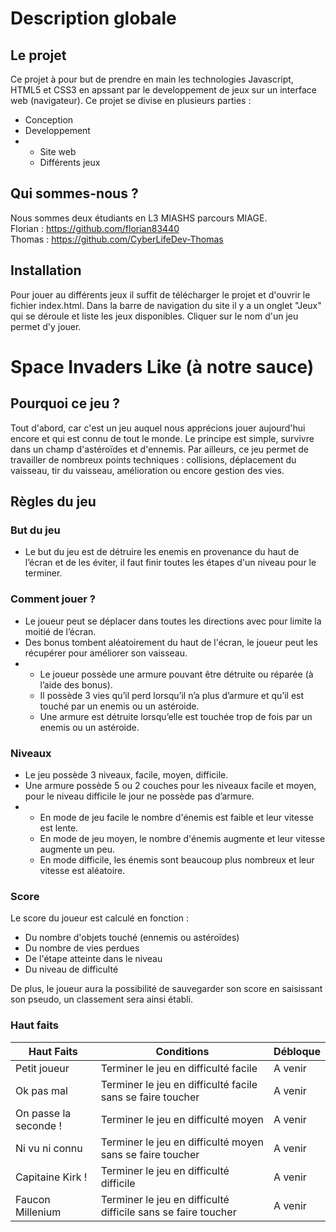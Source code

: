 <h1>Description globale</h1>
<h2>Le projet</h2> 

Ce projet à pour but de prendre en main les technologies Javascript, HTML5 et CSS3 en apssant par le developpement de jeux sur un interface web (navigateur). 
Ce projet se divise en plusieurs parties :

<ul>
  <li>Conception</li>
  <li>Developpement</li>
  <li>
    <ul>
      <li>Site web</li>
      <li>Différents jeux</li>
    </ul>
  </li>
</ul>


<h2>Qui sommes-nous ?</h2> 

Nous sommes deux étudiants en L3 MIASHS parcours MIAGE.<br/>
Florian : https://github.com/florian83440<br/>
Thomas : https://github.com/CyberLifeDev-Thomas

<h2>Installation </h2> 

Pour jouer au différents jeux il suffit de télécharger le projet et d'ouvrir le fichier index.html. Dans la barre de navigation du site il y a un onglet "Jeux" qui se déroule et liste les jeux disponibles. Cliquer sur le nom d'un jeu permet d'y jouer.

<h1>Space Invaders Like (à notre sauce)</h1>
<h2>Pourquoi ce jeu ?</h2> 

Tout d'abord, car c'est un jeu auquel nous apprécions jouer aujourd'hui encore et qui est connu de tout le monde. Le principe est simple, survivre dans un champ d'astéroïdes et d'ennemis. Par ailleurs, ce jeu permet de travailler de nombreux points techniques : collisions, déplacement du vaisseau, tir du vaisseau, amélioration ou encore gestion des vies.

<h2>Règles du jeu</h2> 
<h3>But du jeu</h3>

<ul>
  <li>Le but du jeu est de détruire les enemis en provenance du haut de l’écran et de les éviter, il faut finir toutes les étapes d'un niveau pour le terminer.</li>
</ul>

<h3>Comment jouer ?</h3>

<ul>
  <li>Le joueur peut se déplacer dans toutes les directions avec pour limite la moitié de l’écran.</li>
  <li>Des bonus tombent aléatoirement du haut de l'écran, le joueur peut les récupérer pour améliorer son vaisseau.</li>
  <li>
    <ul>
      <li>Le joueur possède une armure pouvant être détruite ou réparée (à l’aide des bonus).</li>
      <li>Il possède 3 vies qu’il perd lorsqu’il n’a plus d’armure et qu’il est touché par un enemis ou un astéroide.</li>
      <li>Une armure est détruite lorsqu’elle est touchée trop de fois par un enemis ou un astéroide.</li>
    </ul>
  </li>
</ul>

<h3>Niveaux</h3>

<ul>
  <li>Le jeu possède 3 niveaux, facile, moyen, difficile.</li>
  <li>Une armure possède 5 ou 2 couches pour les niveaux facile et moyen, pour le niveau difficile le jour ne possède pas d’armure.</li>
  <li>
    <ul>
      <li>En mode de jeu facile le nombre d'énemis est faible et leur vitesse est lente.</li>
      <li>En mode de jeu moyen, le nombre d'énemis augmente et leur vitesse augmente un peu.</li>
      <li>En mode difficile, les énemis sont beaucoup plus nombreux et leur vitesse est aléatoire.</li>
    </ul>
  </li>
</ul>

<h3>Score</h3>

Le score du joueur est calculé en fonction :

<ul>
	<li>Du nombre d'objets touché (ennemis ou astéroïdes)</li>
	<li>Du nombre de vies perdues</li>
	<li>De l'étape atteinte dans le niveau</li>
	<li>Du niveau de difficulté</li>
</ul>

De plus, le joueur aura la possibilité de sauvegarder son score en saisissant son pseudo, un classement sera ainsi établi.

<h3>Haut faits</h3>

<table>
	<thead>
		<tr>
			<th>
				Haut Faits
			</th>
			<th>
				Conditions
			</th>
			<th>
				Débloque
			</th>
		</tr>
	</thead>
	<tbody>
		<tr>
			<td>
				Petit joueur
			</td>
			<td>
				Terminer le jeu en difficulté facile
			</td>
			<td>
				A venir
			</td>
		</tr>
		<tr>
			<td>
				Ok pas mal
			</td>
			<td>
				Terminer le jeu en difficulté facile sans se faire toucher
			</td>
			<td>
				A venir
			</td>
		</tr>
		<tr>
			<td>
				On passe la seconde !
			</td>
			<td>
				Terminer le jeu en difficulté moyen
			</td>
			<td>
				A venir
			</td>
		</tr>
		<tr>
			<td>
				Ni vu ni connu
			</td>
			<td>
				Terminer le jeu en difficulté moyen sans se faire toucher
			</td>
			<td>
				A venir
			</td>
		</tr>
		<tr>
			<td>
				Capitaine Kirk !
			</td>
			<td>
				Terminer le jeu en difficulté difficile
			</td>
			<td>
				A venir
			</td>
		</tr>
		<tr>
			<td>
				Faucon Millenium
			</td>
			<td>
				Terminer le jeu en difficulté difficile sans se faire toucher
			</td>
			<td>
				A venir
			</td>
		</tr>
	</tbody>
</table>
